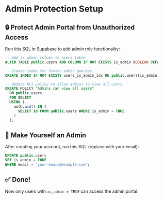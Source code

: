 # Admin Protection Setup

## 🔒 Protect Admin Portal from Unauthorized Access

Run this SQL in Supabase to add admin role functionality:

```sql
-- Add is_admin column to users table
ALTER TABLE public.users ADD COLUMN IF NOT EXISTS is_admin BOOLEAN DEFAULT FALSE;

-- Create index for faster admin queries
CREATE INDEX IF NOT EXISTS users_is_admin_idx ON public.users(is_admin);

-- Update RLS policy to allow admins to view all users
CREATE POLICY "Admins can view all users"
  ON public.users
  FOR SELECT
  USING (
    auth.uid() IN (
      SELECT id FROM public.users WHERE is_admin = TRUE
    )
  );
```

## 👤 Make Yourself an Admin

After creating your account, run this SQL (replace with your email):

```sql
UPDATE public.users 
SET is_admin = TRUE 
WHERE email = 'your-email@example.com';
```

## ✅ Done!

Now only users with `is_admin = TRUE` can access the admin portal.
